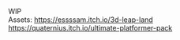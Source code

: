 WIP  
Assets: https://essssam.itch.io/3d-leap-land
https://quaternius.itch.io/ultimate-platformer-pack
